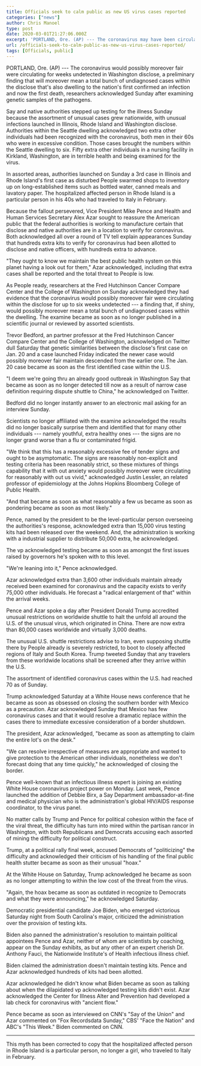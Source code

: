 ```yaml
---
title: Officials seek to calm public as new US virus cases reported
categories: ["news"]
author: Chris Manoel
type: post
date: 2020-03-01T21:27:06.000Z
excerpt: 'PORTLAND, Ore. (AP) --- The coronavirus may have been circulating for weeks undetected in Washington state, a preliminary finding that could mean hundreds of undiagnosed cases in the state that''s also home to the nation''s first confirmed infection and now the first death, researchers said Sunday after analyzing genetic samples of the pathogens.State and local&hellip;'
url: /officials-seek-to-calm-public-as-new-us-virus-cases-reported/
tags: [Officials, public]
---
```


PORTLAND, Ore. (AP) --- The coronavirus would possibly moreover fair were circulating for weeks undetected in Washington disclose, a preliminary finding that will moreover mean a total bunch of undiagnosed cases within the disclose that's also dwelling to the nation's first confirmed an infection and now the first death, researchers acknowledged Sunday after examining genetic samples of the pathogens.

Say and native authorities stepped up testing for the illness Sunday because the assortment of unusual cases grew nationwide, with unusual infections launched in Illinois, Rhode Island and Washington disclose. Authorities within the Seattle dwelling acknowledged two extra other individuals had been recognized with the coronavirus, both men in their 60s who were in excessive condition. Those cases brought the numbers within the Seattle dwelling to six. Fifty extra other individuals in a nursing facility in Kirkland, Washington, are in terrible health and being examined for the virus.

In assorted areas, authorities launched on Sunday a 3rd case in Illinois and Rhode Island's first case as disturbed People swarmed shops to inventory up on long-established items such as bottled water, canned meals and lavatory paper. The hospitalized affected person in Rhode Island is a particular person in his 40s who had traveled to Italy in February.

Because the fallout persevered, Vice President Mike Pence and Health and Human Services Secretary Alex Azar sought to reassure the American public that the federal authorities is working to manufacture certain that disclose and native authorities are in a location to verify for coronavirus. Both acknowledged all over a round of TV tell explain appearances Sunday that hundreds extra kits to verify for coronavirus had been allotted to disclose and native officers, with hundreds extra to advance.

"They ought to know we maintain the best public health system on this planet having a look out for them," Azar acknowledged, including that extra cases shall be reported and the total threat to People is low.

As People ready, researchers at the Fred Hutchinson Cancer Compare Center and the College of Washington on Sunday acknowledged they had evidence that the coronavirus would possibly moreover fair were circulating within the disclose for up to six weeks undetected --- a finding that, if shiny, would possibly moreover mean a total bunch of undiagnosed cases within the dwelling. The examine became as soon as no longer published in a scientific journal or reviewed by assorted scientists.

Trevor Bedford, an partner professor at the Fred Hutchinson Cancer Compare Center and the College of Washington, acknowledged on Twitter dull Saturday that genetic similarities between the disclose's first case on Jan. 20 and a case launched Friday indicated the newer case would possibly moreover fair maintain descended from the earlier one. The Jan. 20 case became as soon as the first identified case within the U.S.

"I deem we're going thru an already good outbreak in Washington Say that became as soon as no longer detected till now as a result of narrow case definition requiring dispute shuttle to China," he acknowledged on Twitter.

Bedford did no longer instantly answer to an electronic mail asking for an interview Sunday.

Scientists no longer affiliated with the examine acknowledged the results did no longer basically surprise them and identified that for many other individuals --- namely youthful, extra healthy ones --- the signs are no longer grand worse than a flu or contaminated frigid.

"We think that this has a reasonably excessive fee of tender signs and ought to be asymptomatic. The signs are reasonably non-explicit and testing criteria has been reasonably strict, so these mixtures of things capability that it with out anxiety would possibly moreover were circulating for reasonably with out us vivid," acknowledged Justin Lessler, an related professor of epidemiology at the Johns Hopkins Bloomberg College of Public Health.

"And that became as soon as what reasonably a few us became as soon as pondering became as soon as most likely."

Pence, named by the president to be the level-particular person overseeing the authorities's response, acknowledged extra than 15,000 virus testing kits had been released over the weekend. And, the administration is working with a industrial supplier to distribute 50,000 extra, he acknowledged.

The vp acknowledged testing became as soon as amongst the first issues raised by governors he's spoken with to this level.

"We're leaning into it," Pence acknowledged.

Azar acknowledged extra than 3,600 other individuals maintain already received been examined for coronavirus and the capacity exists to verify 75,000 other individuals. He forecast a "radical enlargement of that" within the arrival weeks.

Pence and Azar spoke a day after President Donald Trump accredited unusual restrictions on worldwide shuttle to halt the unfold all around the U.S. of the unusual virus, which originated in China. There are now extra than 80,000 cases worldwide and virtually 3,000 deaths.

The unusual U.S. shuttle restrictions advise to Iran, even supposing shuttle there by People already is severely restricted, to boot to closely affected regions of Italy and South Korea. Trump tweeted Sunday that any travelers from these worldwide locations shall be screened after they arrive within the U.S.

The assortment of identified coronavirus cases within the U.S. had reached 70 as of Sunday.

Trump acknowledged Saturday at a White House news conference that he became as soon as obsessed on closing the southern border with Mexico as a precaution. Azar acknowledged Sunday that Mexico has few coronavirus cases and that it would resolve a dramatic replace within the cases there to immediate excessive consideration of a border shutdown.

The president, Azar acknowledged, "became as soon as attempting to claim the entire lot's on the desk."

"We can resolve irrespective of measures are appropriate and wanted to give protection to the American other individuals, nonetheless we don't forecast doing that any time quickly," he acknowledged of closing the border.

Pence well-known that an infectious illness expert is joining an existing White House coronavirus project power on Monday. Last week, Pence launched the addition of Debbie Birx, a Say Department ambassador-at-fine and medical physician who is the administration's global HIV/AIDS response coordinator, to the virus panel.

No matter calls by Trump and Pence for political cohesion within the face of the viral threat, the difficulty has turn into mired within the partisan rancor in Washington, with both Republicans and Democrats accusing each assorted of mining the difficulty for political construct.

Trump, at a political rally final week, accused Democrats of "politicizing" the difficulty and acknowledged their criticism of his handling of the final public health stutter became as soon as their unusual "hoax."

At the White House on Saturday, Trump acknowledged he became as soon as no longer attempting to within the low cost of the threat from the virus.

"Again, the hoax became as soon as outdated in recognize to Democrats and what they were announcing," he acknowledged Saturday.

Democratic presidential candidate Joe Biden, who emerged victorious Saturday night from South Carolina's major, criticized the administration over the provision of testing kits.

Biden also panned the administration's resolution to maintain political appointees Pence and Azar, neither of whom are scientists by coaching, appear on the Sunday exhibits, as but any other of an expert cherish Dr. Anthony Fauci, the Nationwide Institute's of Health infectious illness chief.

Biden claimed the administration doesn't maintain testing kits. Pence and Azar acknowledged hundreds of kits had been allotted.

Azar acknowledged he didn't know what Biden became as soon as talking about when the dilapidated vp acknowledged testing kits didn't exist. Azar acknowledged the Center for Illness Alter and Prevention had developed a lab check for coronavirus with "ancient flow."

Pence became as soon as interviewed on CNN's "Say of the Union" and Azar commented on "Fox Recordsdata Sunday," CBS' "Face the Nation" and ABC's "This Week." Biden commented on CNN.

* * *

This myth has been corrected to copy that the hospitalized affected person in Rhode Island is a particular person, no longer a girl, who traveled to Italy in February.
